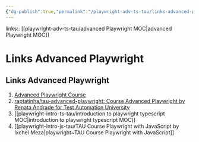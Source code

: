 ```yaml
---
{"dg-publish":true,"permalink":"/playwright-adv-ts-tau/links-advanced-playwright/","created":"","updated":""}
---
```


links:: [[playwright-adv-ts-tau/advanced Playwright MOC\|advanced Playwright MOC]]

# Links Advanced Playwright

## Links Advanced Playwright

1. [Advanced Playwright Course](https://testautomationu.applitools.com/playwright-advanced/) 
2. [raptatinha/tau-advanced-playwright: Course Advanced Playwright by Renata Andrade for Test Automation University](https://github.com/raptatinha/tau-advanced-playwright)
3. [[playwright-intro-ts-tau/introduction to playwright typescript MOC\|introduction to playwright typescript MOC]]
4. [[playwright-intro-js-tau/TAU Course Playwright with JavaScript by Ixchel Meza\|playwright~TAU Course Playwright with JavaScript]]